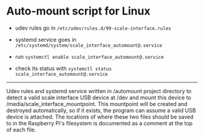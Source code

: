 # Auto-mount script for Linux

- udev rules go in  `/etc/udev/rules.d/99-scale-interface.rules`

- systemd service goes in `/etc/systemd/system/scale_interface_automount@.service`

- run `systemctl enable scale_interface_automount@.service`

- check its status with `systemctl status scale_interface_automount@.service`

---

Udev rules and systemd service written in /automount project directory to detect
a valid scale interface USB device at /dev and mount this device to
/media/scale_interface_mountpoint. This mountpoint will be created and destroyed
automatically, so if it exists, the program can assume a valid USB device is
attached. The locations of where these two files should be saved to in the
Raspberry Pi's filesystem is documented as a comment at the top of each file.
